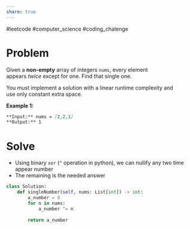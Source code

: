 ```yaml
---
share: true
---
```

#leetcode #computer_science #coding_chalenge

# Problem

Given a **non-empty** array of integers `nums`, every element appears _twice_ except for one. Find that single one.

You must implement a solution with a linear runtime complexity and use only constant extra space.

**Example 1:**
```markdown
**Input:** nums = [2,2,1]
**Output:** 1
```

# Solve
- Using binary `xor` (`^` operation in python), we can nullify any two time appear number  
- The remaining is the needed answer

```python
class Solution:
    def singleNumber(self, nums: List[int]) -> int:
        a_number = 0
        for n in nums:
            a_number ^= n
        
        return a_number
```